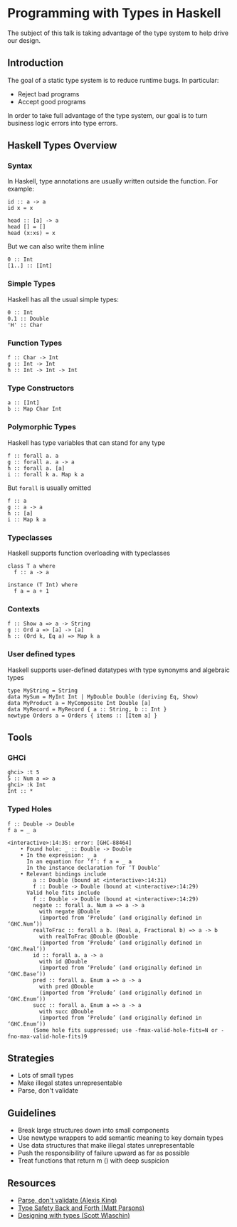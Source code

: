 # Programming with Types in Haskell

The subject of this talk is taking advantage of the type system to help drive our design.

## Introduction

The goal of a static type system is to reduce runtime bugs. In particular:

 * Reject bad programs
 * Accept good programs

In order to take full advantage of the type system, our goal is to turn business logic
errors into type errors.

## Haskell Types Overview

### Syntax

In Haskell, type annotations are usually written outside the function. For example:

    id :: a -> a
    id x = x

    head :: [a] -> a
    head [] = []
    head (x:xs) = x

But we can also write them inline

    0 :: Int
    [1..] :: [Int]

### Simple Types

Haskell has all the usual simple types:

    0 :: Int
    0.1 :: Double
    'H' :: Char

### Function Types

    f :: Char -> Int
    g :: Int -> Int
    h :: Int -> Int -> Int

### Type Constructors

    a :: [Int]
    b :: Map Char Int

### Polymorphic Types

Haskell has type variables that can stand for any type

    f :: forall a. a
    g :: forall a. a -> a
    h :: forall a. [a]
    i :: forall k a. Map k a

But `forall` is usually omitted

    f :: a
    g :: a -> a
    h :: [a]
    i :: Map k a

### Typeclasses

Haskell supports function overloading with typeclasses

    class T a where
      f :: a -> a

    instance (T Int) where
      f a = a + 1

### Contexts

    f :: Show a => a -> String
    g :: Ord a => [a] -> [a]
    h :: (Ord k, Eq a) => Map k a

### User defined types

Haskell supports user-defined datatypes with type synonyms and algebraic types

    type MyString = String
    data MySum = MyInt Int | MyDouble Double (deriving Eq, Show)
    data MyProduct a = MyComposite Int Double [a]
    data MyRecord = MyRecord { a :: String, b :: Int }
    newtype Orders a = Orders { items :: [Item a] }

## Tools

### GHCi

    ghci> :t 5
    5 :: Num a => a
    ghci> :k Int
    Int :: *

### Typed Holes

    f :: Double -> Double
    f a = _ a

    <interactive>:14:35: error: [GHC-88464]
        • Found hole: _ :: Double -> Double
        • In the expression: _ a
          In an equation for ‘f’: f a = _ a
          In the instance declaration for ‘T Double’
        • Relevant bindings include
            a :: Double (bound at <interactive>:14:31)
            f :: Double -> Double (bound at <interactive>:14:29)
          Valid hole fits include
            f :: Double -> Double (bound at <interactive>:14:29)
            negate :: forall a. Num a => a -> a
              with negate @Double
              (imported from ‘Prelude’ (and originally defined in ‘GHC.Num’))
            realToFrac :: forall a b. (Real a, Fractional b) => a -> b
              with realToFrac @Double @Double
              (imported from ‘Prelude’ (and originally defined in ‘GHC.Real’))
            id :: forall a. a -> a
              with id @Double
              (imported from ‘Prelude’ (and originally defined in ‘GHC.Base’))
            pred :: forall a. Enum a => a -> a
              with pred @Double
              (imported from ‘Prelude’ (and originally defined in ‘GHC.Enum’))
            succ :: forall a. Enum a => a -> a
              with succ @Double
              (imported from ‘Prelude’ (and originally defined in ‘GHC.Enum’))
            (Some hole fits suppressed; use -fmax-valid-hole-fits=N or -fno-max-valid-hole-fits)9

## Strategies

 * Lots of small types
 * Make illegal states unrepresentable
 * Parse, don't validate

## Guidelines

 * Break large structures down into small components
 * Use newtype wrappers to add semantic meaning to key domain types
 * Use data structures that make illegal states unrepresentable
 * Push the responsibility of failure upward as far as possible
 * Treat functions that return m () with deep suspicion

## Resources

 * [Parse, don't validate (Alexis King)](https://lexi-lambda.github.io/blog/2019/11/05/parse-don-t-validate/)
 * [Type Safety Back and Forth (Matt Parsons)](https://www.parsonsmatt.org/2017/10/11/type_safety_back_and_forth.html)
 * [Designing with types (Scott Wlaschin)](https://fsharpforfunandprofit.com/series/designing-with-types/)
